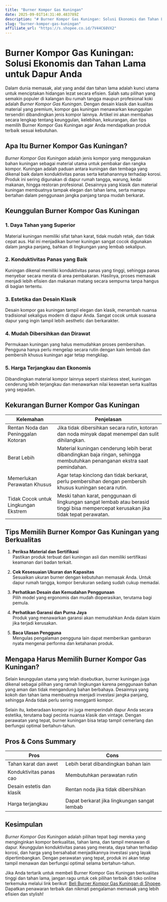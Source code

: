 ```yaml
---
title: "Burner Kompor Gas Kuningan"
date: 2025-09-01T14:31:40.483789Z
description: "# Burner Kompor Gas Kuningan: Solusi Ekonomis dan Tahan Lama untuk Dapur Anda..."
slug: "burner-kompor-gas-kuningan"
affiliate_url: "https://s.shopee.co.id/7V44C68VX2"
---
```

# Burner Kompor Gas Kuningan: Solusi Ekonomis dan Tahan Lama untuk Dapur Anda

Dalam dunia memasak, alat yang andal dan tahan lama adalah kunci utama untuk menciptakan hidangan lezat secara efisien. Salah satu pilihan yang semakin populer di kalangan ibu rumah tangga maupun profesional koki adalah *Burner Kompor Gas Kuningan*. Dengan desain klasik dan kualitas material yang premium, kompor gas kuningan menawarkan keunggulan tersendiri dibandingkan jenis kompor lainnya. Artikel ini akan membahas secara lengkap tentang keunggulan, kelebihan, kekurangan, dan tips memilih Burner Kompor Gas Kuningan agar Anda mendapatkan produk terbaik sesuai kebutuhan.

## Apa Itu Burner Kompor Gas Kuningan?

*Burner Kompor Gas Kuningan* adalah jenis kompor yang menggunakan bahan kuningan sebagai material utama untuk pembakar dan rangka kompor. Kuningan adalah paduan antara kuningan dan tembaga yang dikenal baik dalam konduktivitas panas serta ketahanannya terhadap korosi. Produk ini sering digunakan di dapur rumah tangga, warung, kedai makanan, hingga restoran profesional. Desainnya yang klasik dan material kuningan membuatnya tampak elegan dan tahan lama, serta mampu bertahan dalam penggunaan jangka panjang tanpa mudah berkarat.

## Keunggulan Burner Kompor Gas Kuningan

### 1. Daya Tahan yang Superior
Material kuningan memiliki sifat tahan karat, tidak mudah retak, dan tidak cepat aus. Hal ini menjadikan burner kuningan sangat cocok digunakan dalam jangka panjang, bahkan di lingkungan yang lembab sekalipun.

### 2. Konduktivitas Panas yang Baik
Kuningan dikenal memiliki konduktivitas panas yang tinggi, sehingga panas menyebar secara merata di area pembakaran. Hasilnya, proses memasak menjadi lebih efisien dan makanan matang secara sempurna tanpa hangus di bagian tertentu.

### 3. Estetika dan Desain Klasik
Desain kompor gas kuningan tampil elegan dan klasik, menambah nuansa tradisional sekaligus modern di dapur Anda. Sangat cocok untuk suasana dapur yang ingin tampil lebih aesthetic dan berkarakter.

### 4. Mudah Dibersihkan dan Dirawat
Permukaan kuningan yang halus memudahkan proses pembersihan. Pengguna hanya perlu mengelap secara rutin dengan kain lembab dan pembersih khusus kuningan agar tetap mengkilap.

### 5. Harga Terjangkau dan Ekonomis
Dibandingkan material kompor lainnya seperti stainless steel, kuningan cenderung lebih terjangkau dan menawarkan nilai keawetan serta kualitas yang sepadan.

## Kekurangan Burner Kompor Gas Kuningan

| Kelemahan | Penjelasan |
| --- | --- |
| Rentan Noda dan Peninggalan Kotoran | Jika tidak dibersihkan secara rutin, kotoran dan noda minyak dapat menempel dan sulit dihilangkan. |
| Berat Lebih | Material kuningan cenderung lebih berat dibandingkan baja ringan, sehingga membutuhkan penanganan ekstra saat pemindahan. |
| Memerlukan Perawatan Khusus | Agar tetap kinclong dan tidak berkarat, perlu pembersihan dengan pembersih khusus kuningan secara rutin. |
| Tidak Cocok untuk Lingkungan Ekstrem | Meski tahan karat, penggunaan di lingkungan sangat lembab atau berasid tinggi bisa mempercepat kerusakan jika tidak tepat perawatan. |

## Tips Memilih Burner Kompor Gas Kuningan yang Berkualitas

1. **Periksa Material dan Sertifikasi**  
Pastikan produk terbuat dari kuningan asli dan memiliki sertifikasi keamanan dari badan terkait.

2. **Cek Kesesuaian Ukuran dan Kapasitas**  
Sesuaikan ukuran burner dengan kebutuhan memasak Anda. Untuk dapur rumah tangga, kompor berukuran sedang sudah cukup memadai.

3. **Perhatikan Desain dan Kemudahan Penggunaan**  
Pilih model yang ergonomis dan mudah dioperasikan, terutama bagi pemula.

4. **Perhatikan Garansi dan Purna Jaya**  
Produk yang menawarkan garansi akan memudahkan Anda dalam klaim jika terjadi kerusakan.

5. **Baca Ulasan Pengguna**  
Mengulas pengalaman pengguna lain dapat memberikan gambaran nyata mengenai performa dan ketahanan produk.

## Mengapa Harus Memilih Burner Kompor Gas Kuningan?

Selain keunggulan utama yang telah disebutkan, burner kuningan juga dikenal sebagai pilihan yang ramah lingkungan karena penggunaan bahan yang aman dan tidak mengandung bahan berbahaya. Desainnya yang kokoh dan tahan lama membuatnya menjadi investasi jangka panjang, sehingga Anda tidak perlu sering mengganti kompor.

Selain itu, keberadaan kompor ini juga memperindah dapur Anda secara estetika, terutama bagi pecinta nuansa klasik dan vintage. Dengan perawatan yang tepat, burner kuningan bisa tetap tampil cemerlang dan berfungsi optimal bertahun-tahun.

## Pros & Cons Summary

| **Pros** | **Cons** |
| --- | --- |
| Tahan karat dan awet | Lebih berat dibandingkan bahan lain |
| Konduktivitas panas cao | Membutuhkan perawatan rutin |
| Desain estetis dan klasik | Rentan noda jika tidak dibersihkan |
| Harga terjangkau | Dapat berkarat jika lingkungan sangat lembab |

## Kesimpulan

*Burner Kompor Gas Kuningan* adalah pilihan tepat bagi mereka yang menginginkan kompor berkualitas, tahan lama, dan tampil menawan di dapur. Keunggulan konduktivitas panas yang merata, daya tahan terhadap korosi, dan harga yang bersahabat menjadikannya investasi yang layak dipertimbangkan. Dengan perawatan yang tepat, produk ini akan tetap tampil menawan dan berfungsi optimal selama bertahun-tahun.

Jika Anda tertarik untuk membeli Burner Kompor Gas Kuningan berkualitas tinggi dan tahan lama, jangan ragu untuk cek pilihan terbaik di toko online terkemuka melalui link berikut: [Beli Burner Kompor Gas Kuningan di Shopee](https://s.shopee.co.id/7V44C68VX2). Dapatkan penawaran terbaik dan nikmati pengalaman memasak yang lebih efisien dan stylish!